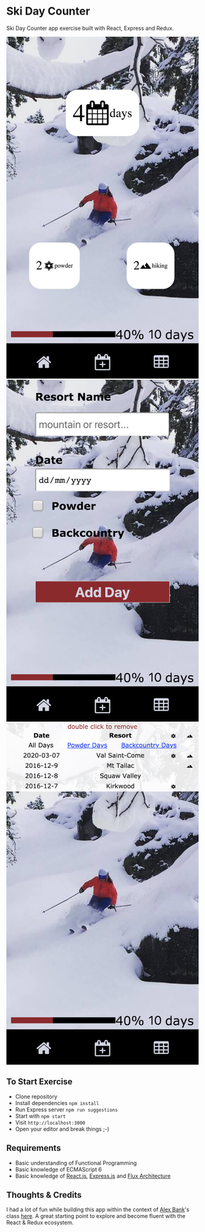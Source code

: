 # Ski Day Counter
Ski Day Counter app exercise built with React, Express and Redux.

![Initial screen with goal](./screenshot1.png)
![Add Ski Day Form](./screenshot2.png)
![List Ski Days](./screenshot3.png)

## To Start Exercise
- Clone repository
- Install dependencies `npm install`
- Run Express server `npm run suggestions`
- Start with `npm start`
- Visit `http://localhost:3000`
- Open your editor and break things ;-)

## Requirements
- Basic understanding of Functional Programming
- Basic knowledge of ECMAScript 6
- Basic knowledge of [React.js](https://reactjs.org/), [Express.js](https://expressjs.com/) and [Flux Architecture](https://facebook.github.io/flux/)

## Thoughts & Credits
I had a lot of fun while building this app within the context of [Alex Bank](https://www.linkedin.com/learning/instructors/alex-banks)'s class [here](https://www.linkedin.com/learning-login/share?forceAccount=false&redirect=https%3A%2F%2Fwww.linkedin.com%2Flearning%2Flearning-redux%3Ftrk%3Dshare_ent_url). 
A great starting point to explore and become fluent with the React & Redux ecosystem.